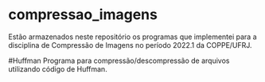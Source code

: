 # compressao_imagens
Estão armazenados neste repositório os programas que implementei para a disciplina de Compressão de Imagens no período 2022.1 da COPPE/UFRJ.

#Huffman
Programa para compressão/descompressão de arquivos utilizando código de Huffman.
